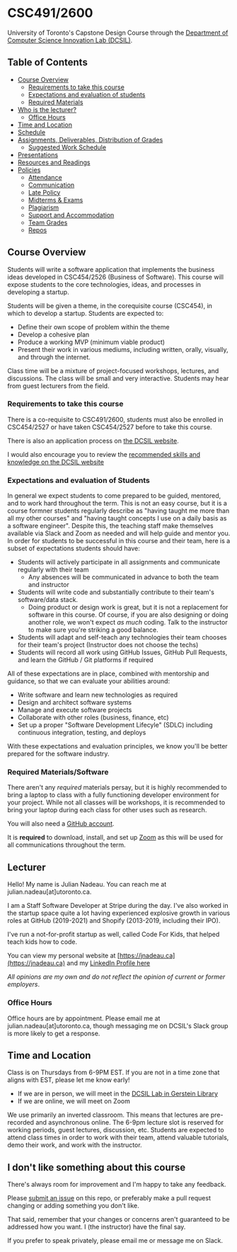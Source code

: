 # CSC491/2600

University of Toronto's Capstone Design Course through the [Department of Computer Science Innovation Lab (DCSIL)](https://www.dcsil.ca/student-courses).

## Table of Contents

- [Course Overview](#course-overview)
   - [Requirements to take this course](#requirements-to-take-this-course)
   - [Expectations and evaluation of students](#expectations-and-evaluation-of-students)
   - [Required Materials](#required-materialssoftware)
- [Who is the lecturer?](#lecturer)
   - [Office Hours](#office-hours)
- [Time and Location](#time-and-location)
- [Schedule](./other_pages/schedule.md)
- [Assignments, Deliverables, Distribution of Grades](./assignments)
   - [Suggested Work Schedule](./other_pages/suggested_work_schedule.md)
- [Presentations](./presentations)
- [Resources and Readings](./other_pages/resources_readings.md)
- [Policies](./policies)
   - [Attendance](./policies/attendance.md)
   - [Communication](./policies/communications.md)
   - [Late Policy](./policies/late_policy.md)
   - [Midterms & Exams](./policies/midterms_and_exams.md)
   - [Plagiarism](./policies/plagiarism.md)
   - [Support and Accommodation](./policies/support_accommodation.md)
   - [Team Grades](./policies/team_grades.md)
   - [Repos](./policies/repositories.md)

## Course Overview

Students will write a software application that implements the business ideas developed in
CSC454/2526 (Business of Software). This course will expose students to the core technologies, ideas, and processes in developing a startup.

Students will be given a theme, in the corequisite course (CSC454), in which to develop a startup. Students are expected to:
- Define their own scope of problem within the theme
- Develop a cohesive plan
- Produce a working MVP (minimum viable product)
- Present their work in various mediums, including written, orally, visually, and through the internet.

Class time will be a mixture of project-focused workshops, lectures, and discussions. The class will be small and very
interactive. Students may hear from guest lecturers from the field.

### Requirements to take this course

There is a co-requisite to CSC491/2600, students must also be enrolled in CSC454/2527 or have taken CSC454/2527 before to take this course.

There is also an application process on [the DCSIL website](https://www.dcsil.ca/student-courses).

I would also encourage you to review the [recommended skills and knowledge on the DCSIL website](https://dcsil.ca/csc491#recommended-skills-for-csc491)

### Expectations and evaluation of Students

In general we expect students to come prepared to be guided, mentored, and to work hard throughout the term. This is not an easy course, but it is a course formner students regularly describe as "having taught me more than all my other courses" and "having taught concepts I use on a daily basis as a software engineer". Despite this, the teaching staff make themselves available via Slack and Zoom as needed and will help guide and mentor you. In order for students to be successful in this course and their team, here is a subset of expectations students should have:

- Students will actively participate in all assignments and communicate regularly with their team
  - Any absences will be communicated in advance to both the team and instructor
- Students will write code and substantially contribute to their team's software/data stack.
  - Doing product or design work is great, but it is not a replacement for software in this course. Of course, if you are also designing or doing another role, we won't expect _as much_ coding. Talk to the instructor to make sure you're striking a good balance.
- Students will adapt and self-teach any technologies their team chooses for their team's project (Instructor does not choose the techs)
- Students will record all work using GitHub Issues, GitHub Pull Requests, and learn the GitHub / Git platforms if required

All of these expectations are in place, combined with mentorship and guidance, so that we can evaluate your abilities around:

- Write software and learn new technologies as required
- Design and architect software systems
- Manage and execute software projects
- Collaborate with other roles (business, finance, etc)
- Set up a proper "Software Development Lifecyle" (SDLC) including continuous integration, testing, and deploys

With these expectations and evaluation principles, we know you'll be better prepared for the software industry.
### Required Materials/Software

There aren't any _required_ materials persay, but it is highly recommended to bring a laptop to class with a fully functioning developer environment for your project. While not all classes will be workshops, it is recommended to bring your laptop during each class for other uses such as research.

You will also need a [GitHub account](https://github.com/join).

It is **required** to download, install, and set up [Zoom](https://zoom.us/) as this will be used for all communications throughout the term.

## Lecturer

Hello! My name is Julian Nadeau. You can reach me at julian.nadeau[at]utoronto.ca.

I am a Staff Software Developer at Stripe during the day. I've also worked in the startup space quite a lot having experienced explosive growth in various roles at GitHub (2019-2021) and Shopify (2013-2019, including their IPO).

I've run a not-for-profit startup as well, called Code For Kids, that helped teach kids how to code.

You can view my personal website at [https://jnadeau.ca](https://jnadeau.ca) and my [LinkedIn Profile here](https://www.linkedin.com/in/juliannadeau/)

_All opinions are my own and do not reflect the opinion of current or former employers_.

### Office Hours

Office hours are by appointment. Please email me at julian.nadeau[at]utoronto.ca, though messaging me on DCSIL's Slack group is more likely to get a response.

## Time and Location

Class is on Thursdays from 6-9PM EST. If you are not in a time zone that aligns with EST, please let me know early!

- If we are in person, we will meet in the [DCSIL Lab in Gerstein Library](./other_pages/map.md)
- If we are online, we will meet on Zoom

We use primarily an inverted classroom. This means that lectures are pre-recorded and asynchronous online.
The 6-9pm lecture slot is reserved for working periods, guest lectures, discussion, etc. Students are expected to attend class times
in order to work with their team, attend valuable tutorials, demo their work, and work with the instructor.

## I don't like something about this course

There's always room for improvement and I'm happy to take any feedback.

Please [submit an issue](https://github.com/dcsil/CSC491/issues/new) on this repo, or preferably make a pull request changing or adding something you don't like.

That said, remember that your changes or concerns aren't guaranteed to be addressed how you want. I (the instructor) have the final say.

If you prefer to speak privately, please email me or message me on Slack.
